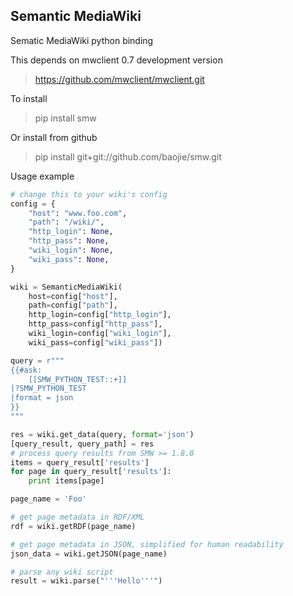 ## Semantic MediaWiki


Sematic MediaWiki python binding

This depends on mwclient 0.7 development version

>https://github.com/mwclient/mwclient.git
 
To install

>pip install smw
 
Or install from github
> pip install git+git://github.com/baojie/smw.git

Usage example

```python
# change this to your wiki's config
config = {
    "host": "www.foo.com",
    "path": "/wiki/",
    "http_login": None,
    "http_pass": None,
    "wiki_login": None,
    "wiki_pass": None,
}

wiki = SemanticMediaWiki(
    host=config["host"],
    path=config["path"],
    http_login=config["http_login"],
    http_pass=config["http_pass"],
    wiki_login=config["wiki_login"],
    wiki_pass=config["wiki_pass"])

query = r"""
{{#ask:
    [[SMW_PYTHON_TEST::+]]
|?SMW_PYTHON_TEST
|format = json
}}
"""

res = wiki.get_data(query, format='json')
[query_result, query_path] = res
# process query results from SMW >= 1.8.0
items = query_result['results']
for page in query_result['results']:
    print items[page]

page_name = 'Foo'

# get page metadata in RDF/XML
rdf = wiki.getRDF(page_name)

# get page metadata in JSON, simplified for human readability
json_data = wiki.getJSON(page_name)

# parse any wiki script
result = wiki.parse("'''Hello'''")

```
